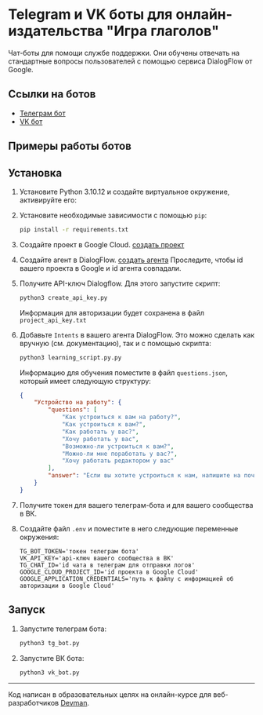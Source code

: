 # Telegram и VK боты для онлайн-издательства "Игра глаголов"
Чат-боты для помощи службе поддержки. Они обучены отвечать на стандартные вопросы пользователей с помощью сервиса DialogFlow от Google.

## Ссылки на ботов
- [Телеграм бот ](https://t.me/echo_exam_bot)
- [VK бот ](https://vk.com/club227606236)

## Примеры работы ботов


## Установка
1. Установите Python 3.10.12 и создайте виртуальное окружение, активируйте его:
    
2. Установите необходимые зависимости с помощью `pip`:
    ```sh
    pip install -r requirements.txt
    ```
3. Создайте проект в Google Cloud.
    [создать проект ](https://console.cloud.google.com/projectselector2/home/)
4. Создайте агент в DialogFlow. 
    [создать агента](https://dialogflow.cloud.google.com/#/agent/)
Проследите, чтобы id вашего проекта в Google и id агента совпадали.
5. Получите API-ключ Dialogflow. Для этого запустите скрипт:
    ```sh
    python3 create_api_key.py
    ```
    Информация для авторизации будет сохранена в файл `project_api_key.txt`
6. Добавьте `Intents` в вашего агента DialogFlow. Это можно сделать как вручную (см. документацию), так и с помощью скрипта:
    ```sh
    python3 learning_script.py.py
    ```
    Информацию для обучения поместите в файл `questions.json`, который имеет следующую структуру:
    ```json
    {
        "Устройство на работу": {
            "questions": [
                "Как устроиться к вам на работу?",
                "Как устроиться к вам?",
                "Как работать у вас?",
                "Хочу работать у вас",
                "Возможно-ли устроиться к вам?",
                "Можно-ли мне поработать у вас?",
                "Хочу работать редактором у вас"
            ],
            "answer": "Если вы хотите устроиться к нам, напишите на почту game-of-verbs@gmail.com мини-эссе о себе и прикрепите ваше портфолио."
        }
    }
    ```
7. Получите токен для вашего телеграм-бота и для вашего сообщества в ВК.
8. Создайте файл `.env` и поместите в него следующие переменные окружения:
    ```env
    TG_BOT_TOKEN='токен телеграм бота'
    VK_API_KEY='api-ключ вашего сообщества в ВК'
    TG_CHAT_ID='id чата в телеграм для отправки логов'
    GOOGLE_CLOUD_PROJECT_ID='id проекта в Google Cloud'
    GOOGLE_APPLICATION_CREDENTIALS='путь к файлу с информацией об авторизации в Google Cloud'
    ```
## Запуск
1. Запустите телеграм бота:
    ```sh
    python3 tg_bot.py
    ```
2. Запустите ВК бота:
    ```sh
    python3 vk_bot.py
    ```
***
Код написан в образовательных целях на онлайн-курсе для веб-разработчиков [Devman](dvmn.org).